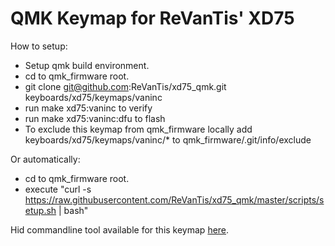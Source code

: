 # QMK Keymap for ReVanTis' XD75

How to setup:

- Setup qmk build environment.
- cd to qmk_firmware root.
- git clone git@github.com:ReVanTis/xd75_qmk.git keyboards/xd75/keymaps/vaninc
- run make xd75:vaninc to verify
- run make xd75:vaninc:dfu to flash
- To exclude this keymap from qmk_firmware locally add keyboards/xd75/keymaps/vaninc/* to qmk_firmware/.git/info/exclude


Or automatically:

- cd to qmk_firmware root.
- execute "curl -s https://raw.githubusercontent.com/ReVanTis/xd75_qmk/master/scripts/setup.sh | bash"


Hid commandline tool available for this keymap [here](https://github.com/ReVanTis/XD75RawHid).
